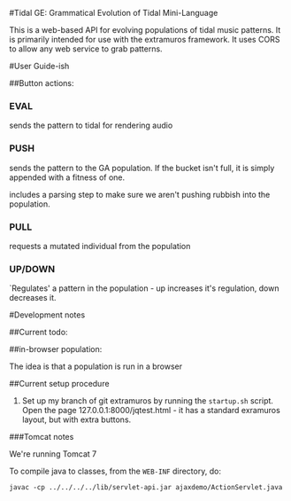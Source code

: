 #Tidal GE: Grammatical Evolution of Tidal Mini-Language

This is a web-based API for evolving populations of tidal music patterns. It is primarily intended for use with the extramuros framework. It uses CORS to allow any web service to grab patterns. 

#User Guide-ish

##Button actions:

### **EVAL** 

sends the pattern to tidal for rendering audio

### PUSH 

sends the pattern to the GA population. If the bucket isn't full, it is simply appended with a fitness of one. 

includes a parsing step to make sure we aren't pushing rubbish into the population. 


### PULL

requests a mutated individual from the population

### UP/DOWN

`Regulates' a pattern in the population - up increases it's regulation, down decreases it. 



#Development notes

##Current todo:


##in-browser population: 

The idea is that a population is run in a browser



##Current setup procedure

1. Set up my branch of git extramuros by running the ```startup.sh``` script. 
   Open the page 127.0.0.1:8000/jqtest.html - it has a standard exramuros layout, but with extra buttons. 


###Tomcat notes

We're running Tomcat 7

To compile java to classes, from the ```WEB-INF``` directory,  do:

	javac -cp ../../../../lib/servlet-api.jar ajaxdemo/ActionServlet.java 
	
	
	
	

